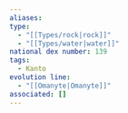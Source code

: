 ```yaml
---
aliases: 
type:
  - "[[Types/rock|rock]]"
  - "[[Types/water|water]]"
national dex number: 139
tags:
  - Kanto
evolution line:
  - "[[Omanyte|Omanyte]]"
associated: []
---
```

